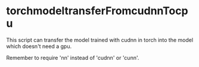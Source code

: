 # torchmodeltransferFromcudnnTocpuThis script can transfer the model trained with cudnn in torch into the model which doesn't need a gpu. Remember to require 'nn' instead of 'cudnn' or 'cunn'.